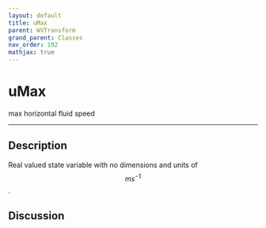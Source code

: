 ```yaml
---
layout: default
title: uMax
parent: WVTransform
grand_parent: Classes
nav_order: 192
mathjax: true
---
```


#  uMax

max horizontal fluid speed


---

## Description
Real valued state variable with no dimensions and units of $$m s^{-1}$$.

## Discussion

